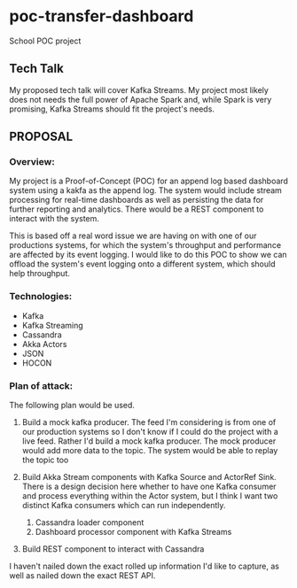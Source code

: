 # poc-transfer-dashboard
School POC project

## Tech Talk

My proposed tech talk will cover Kafka Streams. My project most likely does not needs the full power
of Apache Spark and, while Spark is very promising, Kafka Streams should fit the project's needs.


## PROPOSAL

### Overview:

My project is a Proof-of-Concept (POC) for an append log based dashboard system using a kakfa as the append log.
The system would include stream processing for real-time dashboards as well as persisting the data for further
reporting and analytics.  There would be a REST component to interact with the system.

This is based off a real word issue we are having on with one of our productions systems, for which the system's
throughput and performance are affected by its event logging.  I would like to do this POC to show we can offload
the system's event logging onto a different system, which should help throughput.


### Technologies:

* Kafka
* Kafka Streaming
* Cassandra
* Akka Actors
* JSON
* HOCON


### Plan of attack:

The following plan would be used.

1.  Build a mock kafka producer.  The feed I'm considering is from one of our production systems so I don't know if I could do the project
with a live  feed.  Rather I'd build a mock kafka producer. The mock producer would add more data to the topic.  The system would be able
to replay the topic too

2.  Build Akka Stream components with Kafka Source and ActorRef Sink.  There is a design decision here whether to have one Kafka consumer
and process everything within the Actor system, but I think I want two distinct Kafka consumers which can run independently.

    1.  Cassandra loader component
    2.  Dashboard processor component with Kafka Streams

3.  Build REST component to interact with Cassandra

I haven't nailed down the exact rolled up information I'd like to capture, as well as nailed down the exact REST API.

